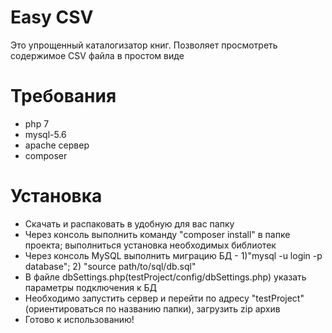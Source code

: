 # Easy CSV
Это упрощенный каталогизатор книг. Позволяет просмотреть содержимое CSV файла в простом виде

# Требования
* php 7
* mysql-5.6
* apache сервер
* composer

# Установка
* Скачать и распаковать в удобную для вас папку
* Через консоль выполнить команду "composer install" в папке проекта; выполниться установка необходимых библиотек
* Через консоль MySQL выполнить миграцию БД - 1)"mysql -u login -p database"; 2) "source path/to/sql/db.sql"
* В файле dbSettings.php(testProject/config/dbSettings.php) указать параметры подключения к БД
* Необходимо запустить сервер и перейти по адресу "testProject"(ориентироваться по названию папки), загрузить zip архив
* Готово к использованию!
